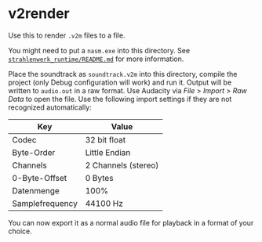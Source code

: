 # v2render
Use this to render `.v2m` files to a file.

You might need to put a `nasm.exe` into this directory. See [`strahlenwerk_runtime/README.md`](../../strahlenwerk_runtime/README.md) for more information.

Place the soundtrack as `soundtrack.v2m` into this directory, compile the project (only Debug configuration will work) and run it. Output will be written to `audio.out` in a raw format. Use Audacity via *File* > *Import* > *Raw Data* to open the file. Use the following import settings if they are not recognized automatically:

|Key             |Value|
|----------------|-----|
|Codec           |32 bit float|
|Byte-Order      |Little Endian|
|Channels        |2 Channels (stereo)|
|0-Byte-Offset   |0 Bytes|
|Datenmenge      |100%|
|Samplefrequency |44100 Hz|

You can now export it as a normal audio file for playback in a format of your choice.
